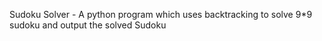 Sudoku Solver - A python program which uses backtracking to solve 9*9 sudoku and output the solved Sudoku
